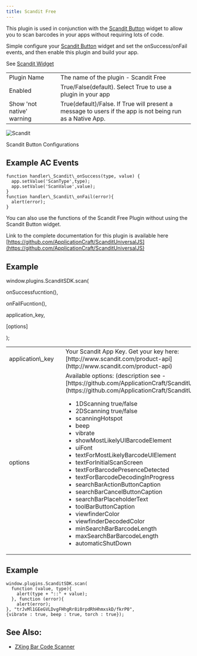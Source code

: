 ```yaml
---
title: Scandit Free
---
```


This plugin is used in conjunction with the [Scandit Button](../../../Widget%20Properties%20&%20Events/Beta/scandit_button.htm) widget to allow you to scan barcodes in your apps without requiring lots of code.

Simple configure your [Scandit Button](../../../Widget%20Properties%20&%20Events/Beta/scandit_button.htm) widget and set the onSuccess/onFail events, and then enable this plugin and build your app.

See [Scandit Widget](../../../Advanced%20&%20Important%20Widgets/Scandit%20Widget/index.htm)

<table>
<tr>
<td width="182">
Plugin Name

</td>
<td width="20">
</td>
<td width="740">
The name of the plugin - Scandit Free

</td>
</tr>
<tr>
<td width="182">
Enabled

</td>
<td width="20">
</td>
<td width="740">
True/False(default). Select True to use a plugin in your app

</td>
</tr>
<tr>
<td width="182">
Show 'not native' warning

</td>
<td width="20">
</td>
<td width="740">
True(default)/False. If True will present a message to users if the app is not being run as a Native App.

</td>
</tr>
</table>

![Scandit](../../../../../../../../markdown/images/scandit.zoom83.png)

Scandit Button Configurations

## Example AC Events

    function handler\_Scandit\_onSuccess(type, value) {
      app.setValue('ScanType',type);
      app.setValue('ScanValue',value);
    }
    function handler\_Scandit\_onFail(error){
      alert(error);
    }

You can also use the functions of the Scandit Free Plugin without using the Scandit Button widget.

Link to the complete documentation for this plugin is available here [https://github.com/ApplicationCraft/ScanditUniversalJS](https://github.com/ApplicationCraft/ScanditUniversalJS)

## Example

  window.plugins.ScanditSDK.scan(
  
  onSuccessfucntion(),
  
  onFailFucntion(),
  
  application\_key,
  
  [options]
  
  );

<table>
<tr>
<td width="182">
application\_key

</td>
<td width="20">
</td>
<td width="740">
Your Scandit App Key. Get your key here: [http://www.scandit.com/product-api](http://www.scandit.com/product-api)

</td>
</tr>
<tr>
<td width="182">
options

</td>
<td width="20">
</td>
<td width="740">
Available options: (description see - [https://github.com/ApplicationCraft/ScanditUniversalJS)](https://github.com/ApplicationCraft/ScanditUniversalJS))

 - 1DScanning true/false
 - 2DScanning true/false
 - scanningHotspot
 - beep
 - vibrate
 - showMostLikelyUIBarcodeElement
 - uiFont
 - textForMostLikelyBarcodeUIElement
 - textForInitialScanScreen
 - textForBarcodePresenceDetected
 - textForBarcodeDecodingInProgress
 - searchBarActionButtonCaption
 - searchBarCancelButtonCaption
 - searchBarPlaceholderText
 - toolBarButtonCaption
 - viewfinderColor
 - viewfinderDecodedColor
 - minSearchBarBarcodeLength
 - maxSearchBarBarcodeLength
 - automaticShutDown
</td>
</tr>
</table>

## Example

    window.plugins.ScanditSDK.scan(
      function (value, type){
        alert(type + "::" + value);
      }, function (error){
        alert(error);
    }, "trJvMl1GEeGVLDvgFHhgRr8i0rpdRhHhmxskD/fkrP0",
    {vibrate : true, beep : true, torch : true});

## See Also:
 - [ZXing Bar Code Scanner](zxing_bar_code_scanner.htm)
